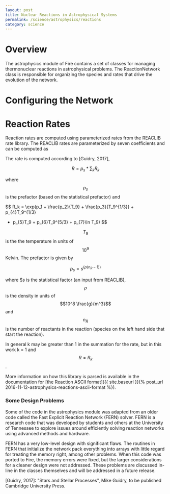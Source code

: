 ```yaml
---
layout: post
title: Nuclear Reactions in Astrophysical Systems
permalink: /science/astrophysics/reactions
category: science
---
```


# Overview

The astrophysics module of Fire contains a set of classes for managing
thermonuclear reactions in astrophysical problems. The ReactionNetwork
class is responsible for organizing the species and rates that drive the
evolution of the network. 

# Configuring the Network

# Reaction Rates

Reaction rates are computed using parameterized rates from the REACLIB rate
library. The REACLIB rates are parameterized by seven coefficients and can
be computed as 

The rate is computed according to [Guidry, 2017],

$$ R = p_s*\sum_k R_k $$

where $$p_s$$ is the prefactor (based on the statistical prefactor) and

$$ R_k = \exp(p_1 + \frac{p_2}{T_9} + \frac{p_3}{T_9^{1/3}} + p_{4}T_9^{1/3}
 + p_{5}T_9 + p_{6}T_9^{5/3} + p_{7}\ln T_9) $$

$$T_9$$ is the the temperature in units of $$10^9$$ Kelvin. The prefactor is
given by

$$ p_s = s^(\rho (n_R -1)) $$

where $$s$ is the statistical factor (an input from REACLIB), $$\rho$$ is the
density in units of $$10^8 \frac{g}{m^3}$$ and $$n_R$$ is the number of
reactants in the reaction (species on the left hand side that start the 
reaction).

In general k may be greater than 1 in the summation for the rate, but in this work k = 1 and $$R = R_k$$. 

More information on how this library is parsed is available in the documentation for [the Reaction ASCII format]({{ site.baseurl }}{% post_url 2016-11-12-astrophysics-reactions-ascii-format %}).

### Some Design Problems

Some of the code in the astrophysics module was adapted from an older code
called the Fast Explicit Reaction Network (FERN) solver. FERN is a research
code that was developed by students and others at the University of Tennessee
to explore issues around efficiently solving reaction networks using
advanced methods and hardware.

FERN has a very low-level design with significant flaws. The routines in 
FERN that initialize the network pack everything into arrays with little
regard for treating the memory right, among other problems. When this
code was ported to Fire, the memory errors were fixed, but the larger
considerations for a cleaner design were not addressed. These problems are
discussed in-line in the classes themselves and will be addressed in a
future release.

[Guidry, 2017]: "Stars and Stellar Processes", Mike Guidry, to be published Cambridge University Press.